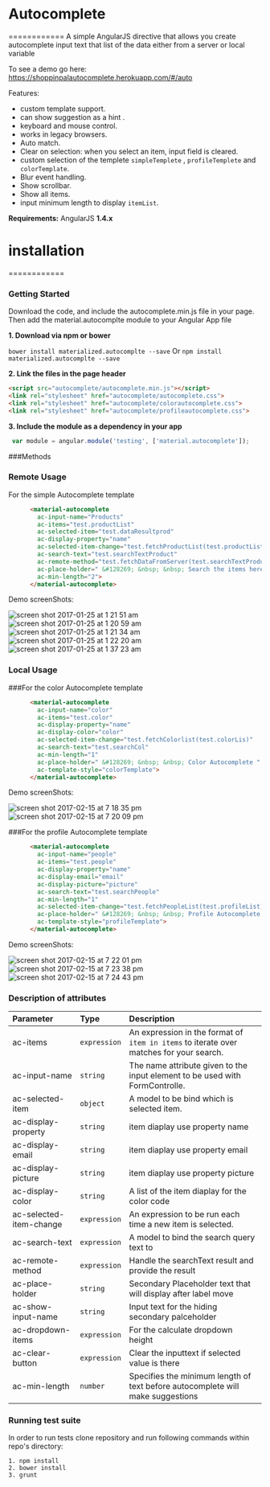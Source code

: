 # Autocomplete
============
A simple AngularJS directive that allows you create autocomplete input text that list of the data either from a server or local variable

To see a demo go here: https://shoppinpalautocomplete.herokuapp.com/#/auto

Features:
* custom template support.
* can show suggestion as a hint .
* keyboard and mouse control.
* works in legacy browsers.
* Auto match.
* Clear on selection: when you select an item, input field is cleared.
* custom selection of the templete ```simpleTemplete``` , ```profileTemplete``` and ```colorTemplate```.
* Blur event handling.
* Show scrollbar.
* Show all items.
* input minimum length to display ```itemList```.

**Requirements:** AngularJS **1.4.x**

# installation 
============
### Getting Started
Download the code, and include the autocomplete.min.js file in your page. Then add the material.autocomplte module to your Angular App file

**1. Download via npm or bower**


`bower install materialized.autocomplte --save`
Or
`npm install materialized.autocomplte --save`

**2. Link the files in the page header**
```html
<script src="autocomplete/autocomplete.min.js"></script>
<link rel="stylesheet" href="autocomplete/autocomplete.css">
<link rel="stylesheet" href="autocomplete/colorautocomplete.css">
<link rel="stylesheet" href="autocomplete/profileautocomplete.css">
```


**3. Include the module as a dependency in your app**

```javascript
 var module = angular.module('testing', ['material.autocomplete']);
```
###Methods


### Remote Usage 

For the simple Autocomplete template 
```html
      <material-autocomplete
        ac-input-name="Products"
        ac-items="test.productList"
        ac-selected-item="test.dataResultprod"
        ac-display-property="name"
        ac-selected-item-change="test.fetchProductList(test.productList)"
        ac-search-text="test.searchTextProduct"
        ac-remote-method="test.fetchDataFromServer(test.searchTextProduct)"
        ac-place-holder=" &#128269; &nbsp; &nbsp; Search the items here...."
        ac-min-length="2">
      </material-autocomplete> 
```

Demo screenShots:


![screen shot 2017-01-25 at 1 21 51 am](https://cloud.githubusercontent.com/assets/24220012/22264264/5afdb872-e29d-11e6-99cf-6e53d0de925d.png)
![screen shot 2017-01-25 at 1 20 59 am](https://cloud.githubusercontent.com/assets/24220012/22264262/57b14ec2-e29d-11e6-9e83-7f331223172a.png)
![screen shot 2017-01-25 at 1 21 34 am](https://cloud.githubusercontent.com/assets/24220012/22264263/591adb70-e29d-11e6-9862-8ca586b82cd0.png)
![screen shot 2017-01-25 at 1 22 20 am](https://cloud.githubusercontent.com/assets/24220012/22264273/5fc74378-e29d-11e6-9728-1da41b3bde49.png)
![screen shot 2017-01-25 at 1 37 23 am](https://cloud.githubusercontent.com/assets/24220012/22264679/e1f3af48-e29e-11e6-962a-9895cbf00b14.png)

### Local Usage 
###For the color Autocomplete template 

```html
      <material-autocomplete
        ac-input-name="color"
        ac-items="test.color"
        ac-display-property="name"
        ac-display-color="color"
        ac-selected-item-change="test.fetchColorlist(test.colorLis)"
        ac-search-text="test.searchCol"
        ac-min-length="1"
        ac-place-holder=" &#128269; &nbsp; &nbsp; Color Autocomplete "
        ac-template-style="colorTemplate">
      </material-autocomplete>
```
Demo screenShots:


![screen shot 2017-02-15 at 7 18 35 pm](https://cloud.githubusercontent.com/assets/24220012/22977171/960f7f5a-f3b3-11e6-8dd1-5e26edf6c1b9.png)
![screen shot 2017-02-15 at 7 20 09 pm](https://cloud.githubusercontent.com/assets/24220012/22977242/d22e31ac-f3b3-11e6-8fcf-add52b2d1f62.png)

###For the profile Autocomplete template 
```html
      <material-autocomplete
        ac-input-name="people"
        ac-items="test.people"
        ac-display-property="name"
        ac-display-email="email"
        ac-display-picture="picture"
        ac-search-text="test.searchPeople"
        ac-min-length="1"
        ac-selected-item-change="test.fetchPeopleList(test.profileList)"
        ac-place-holder=" &#128269; &nbsp; &nbsp; Profile Autocomplete "
        ac-template-style="profileTemplate">
      </material-autocomplete>

```
Demo screenShots:


![screen shot 2017-02-15 at 7 22 01 pm](https://cloud.githubusercontent.com/assets/24220012/22977303/1835d380-f3b4-11e6-8e53-71dc0e99f2b0.png)
![screen shot 2017-02-15 at 7 23 38 pm](https://cloud.githubusercontent.com/assets/24220012/22977351/4bc7412a-f3b4-11e6-8e92-591336228130.png)
![screen shot 2017-02-15 at 7 24 43 pm](https://cloud.githubusercontent.com/assets/24220012/22977377/6fdb079a-f3b4-11e6-9109-4f644a2f5039.png)



### Description of attributes
| Parameter | Type | Description | 
| :------------- |:-------------| :----- | 
| ac-items | `expression` | An expression in the format of `item in items` to iterate over matches for your search. |
|ac-input-name|`string`|The name attribute given to the input element to be used with FormControlle.|
|ac-selected-item|`object`| A model to be bind which is selected item.|
|ac-display-property|`string`|  item diaplay use property name |
|ac-display-email|`string`| item diaplay use property email |
|ac-display-picture|`string`| item diaplay use property picture|
|ac-display-color|`string`|A list of the item diaplay for the color code|
|ac-selected-item-change|`expression`|An expression to be run each time a new item is selected.|
|ac-search-text|`expression`| A model to bind the search query text to |
|ac-remote-method|`expression`|Handle the searchText result and provide the result|
|ac-place-holder|`string`|Secondary Placeholder text that will display after label move|
|ac-show-input-name|`string`|Input text for the hiding secondary palceholder|
|ac-dropdown-items|`expression`|For the calculate dropdown height |
|ac-clear-button|`expression`|Clear the inputtext if selected value is there|
|ac-min-length|`number`|Specifies the minimum length of text before autocomplete will make suggestions|



### Running test suite

In order to run tests clone repository and run following commands within
repo's directory:

```
1. npm install
2. bower install
3. grunt
```

